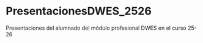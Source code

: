 # PresentacionesDWES_2526
Presentaciones del alumnado del módulo profesional DWES en el curso 25-26

